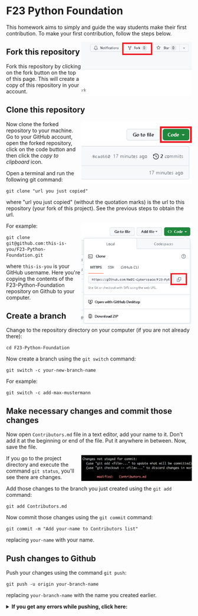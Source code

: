 # F23 Python Foundation

This homework aims to simply and guide the way students make their first contribution. To make your first contribution, follow the steps below.

<img align="right" width="300" src="./img/fork.png" alt="fork this repository"/>

## Fork this repository

Fork this repository by clicking on the fork button on the top of this page. This will create a copy of this repository in your account.

## Clone this repository

<img align="right" width="300" src="./img/clone.png" alt="clone this repository"/>

Now clone the forked repository to your machine. Go to your GitHub account, open the forked repository, click on the code button and then click the _copy to clipboard_ icon.

Open a terminal and run the following git command:

```
git clone "url you just copied"
```

where "url you just copied" (without the quotation marks) is the url to this repository (your fork of this project). See the previous steps to obtain the url.

<img align="right" width="300" src="./img/copy-to-clipboard.png" alt="copty URL to clipboard"/>

For example:

```
git clone git@github.com:this-is-you/F23-Python-Foundation.git
```

where `this-is-you` is your GitHub username. Here you're copying the contents of the F23-Python-Foundation repository on Github to your computer.

## Create a branch

Change to the repository directory on your computer (if you are not already there):

```
cd F23-Python-Foundation
```

Now create a branch using the `git switch` command:

```
git switch -c your-new-branch-name
```

For example:

```
git switch -c add-max-mustermann
```

## Make necessary changes and commit those changes

Now open `Contributors.md` file in a text editor, add your name to it. Don't add it at the beginning or end of the file. Put it anywhere in between. Now, save the file.

<img align="right" width="300" src="./img/git-status.png" alt="git status"/>

If you go to the project directory and execute the command `git status`, you'll see there are changes.

Add those changes to the branch you just created using the `git add` command:

```
git add Contributors.md
```

Now commit those changes using the `git commit` command:

```
git commit -m "Add your-name to Contributors list"
```

replacing `your-name` with your name.

## Push changes to Github

Push your changes using the command `git push`:

```
git push -u origin your-branch-name
```

replacing `your-branch-name` with the name you created earlier.

<details>
<summary> <strong>If you get any errors while pushing, click here:</strong> </summary>

- ### Authentication Error
     <pre>remote: Support for password authentication was removed on August 13, 2021. Please use a personal access token instead.
  remote: Please see https://github.blog/2020-12-15-token-authentication-requirements-for-git-operations/ for more information.
  fatal: Authentication failed for 'https://github.com/<your-username>/first-contributions.git/'</pre>
  Go to [GitHub's tutorial](https://docs.github.com/en/authentication/connecting-to-github-with-ssh/adding-a-new-ssh-key-to-your-github-account) on generating and configuring an SSH key to your account.

</details>